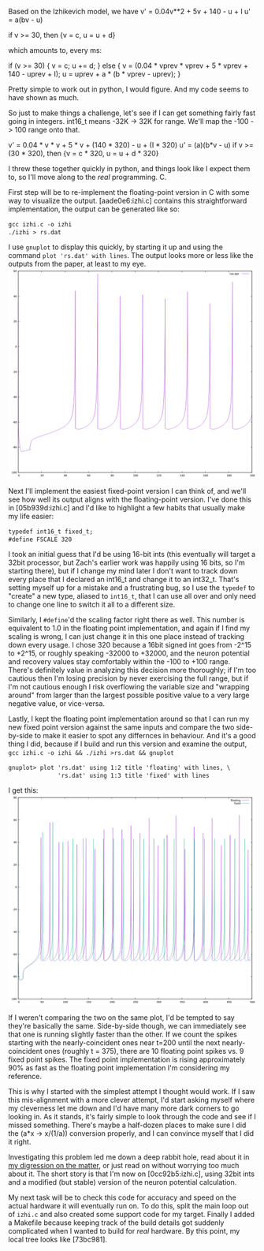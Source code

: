 Based on the Izhikevich model, we have
v' = 0.04v**2 + 5v + 140 - u + I
u' = a(bv - u)

if v >= 30, then {v = c, u = u + d}

which amounts to, every ms:

if (v >= 30) {
  v = c;
  u += d;
} else {
  v = (0.04 * vprev * vprev + 5 * vprev + 140 - uprev + I);
  u = uprev + a * (b * vprev - uprev);
}

Pretty simple to work out in python, I would figure. And my code seems to have shown as much.

So just to make things a challenge, let's see if I can get something fairly fast going in integers. int16_t means -32K -> 32K for range. We'll map the -100 -> 100 range onto that.

v' = 0.04 * v * v + 5 * v + (140 * 320) - u + (I * 320)
u' = (a)(b*v - u)
if v >= (30 * 320), then {v = c * 320, u = u + d * 320}

I threw these together quickly in python, and things look like I expect them to, so I'll move along to the *real* programming. C.

First step will be to re-implement the floating-point version in C with some way to visualize the output. [aade0e6:izhi.c] contains this straightforward implementation, the output can be generated like so:
```
gcc izhi.c -o izhi
./izhi > rs.dat
```
I use `gnuplot` to display this quickly, by starting it up and using the command `plot 'rs.dat' with lines`. The output looks more or less like the outputs from the paper, at least to my eye.
![baseline](https://github.com/patrickyeon/izhi-neurons/blob/master/data/baseline.png?raw/true)

Next I'll implement the easiest fixed-point version I can think of, and we'll see how well its output aligns with the floating-point version. I've done this in [05b939d:izhi.c] and I'd like to highlight a few habits that usually make my life easier:
```
typedef int16_t fixed_t;
#define FSCALE 320
```
I took an initial guess that I'd be using 16-bit ints (this eventually will target a 32bit processor, but Zach's earlier work was happily using 16 bits, so I'm starting there), but if I change my mind later I don't want to track down every place that I declared an int16_t and change it to an int32_t. That's setting myself up for a mistake and a frustrating bug, so I use the `typedef` to "create" a new type, aliased to `int16_t`, that I can use all over and only need to change one line to switch it all to a different size.

Similarly, I `#define`'d the scaling factor right there as well. This number is equivalent to 1.0 in the floating point implementation, and again if I find my scaling is wrong, I can just change it in this one place instead of tracking down every usage. I chose 320 because a 16bit signed int goes from -2^15 to +2^15, or roughly speaking -32000 to +32000, and the neuron potential and recovery values stay comfortably within the -100 to +100 range. There's definitely value in analyzing this decision more thoroughly; if I'm too cautious then I'm losing precision by never exercising the full range, but if I'm not cautious enough I risk overflowing the variable size and "wrapping around" from larger than the largest possible positive value to a very large negative value, or vice-versa.

Lastly, I kept the floating point implementation around so that I can run my new fixed point version against the same inputs and compare the two side-by-side to make it easier to spot any differnces in behaviour. And it's a good thing I did, because if I build and run this version and examine the output,
`gcc izhi.c -o izhi && ./izhi >rs.dat && gnuplot`
```
gnuplot> plot 'rs.dat' using 1:2 title 'floating' with lines, \
              'rs.dat' using 1:3 title 'fixed' with lines
```
I get this:
![fixed wrong](https://github.com/patrickyeon/izhi-neurons/blob/master/data/first_fixed.png?raw=true)

If I weren't comparing the two on the same plot, I'd be tempted to say they're basically the same. Side-by-side though, we can immediately see that one is running slightly faster than the other. If we count the spikes starting with the nearly-coincident ones near t=200 until the next nearly-coincident ones (roughly t = 375), there are 10 floating point spikes vs. 9 fixed point spikes. The fixed point implementation is rising approximately 90% as fast as the floating point implementation I'm considering my reference.

This is why I started with the simplest attempt I thought would work. If I saw this mis-alignment with a more clever attempt, I'd start asking myself where my cleverness let me down and I'd have many more dark corners to go looking in. As it stands, it's fairly simple to look through the code and see if I missed something. There's maybe a half-dozen places to make sure I did the (a*x -> x/(1/a)) conversion properly, and I can convince myself that I did it right.

Investigating this problem led me down a deep rabbit hole, read about it in [my digression on the matter](https://github.com/patrickyeon/izhi-neurons/blob/master/digression.md), or just read on without worrying too much about it. The short story is that I'm now on [0cc92b5:izhi.c], using 32bit ints and a modified (but stable) version of the neuron potential calculation.

My next task will be to check this code for accuracy and speed on the actual hardware it will eventually run on. To do this, split the main loop out of `izhi.c` and also created some support code for my target. Finally I added a Makefile because keeping track of the build details got suddenly complicated when I wanted to build for *real* hardware. By this point, my local tree looks like [73bc981].
